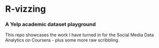 # R-vizzing
### A Yelp academic dataset playground 

This repo showcases the work I have turned in for the Social Media Data Analytics on Coursera - plus some more raw scribbling.
